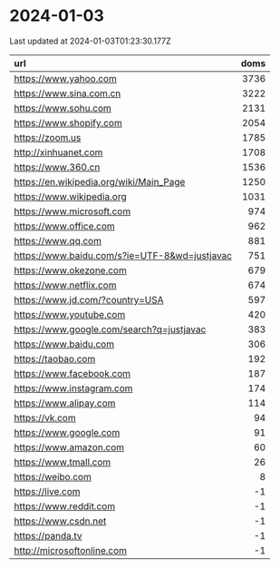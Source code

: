 # 2024-01-03

<!-- BEGIN -->
Last updated at 2024-01-03T01:23:30.177Z

url | doms
:- | -:
https://www.yahoo.com | 3736
https://www.sina.com.cn | 3222
https://www.sohu.com | 2131
https://www.shopify.com | 2054
https://zoom.us | 1785
http://xinhuanet.com | 1708
https://www.360.cn | 1536
https://en.wikipedia.org/wiki/Main_Page | 1250
https://www.wikipedia.org | 1031
https://www.microsoft.com | 974
https://www.office.com | 962
https://www.qq.com | 881
https://www.baidu.com/s?ie=UTF-8&wd=justjavac | 751
https://www.okezone.com | 679
https://www.netflix.com | 674
https://www.jd.com/?country=USA | 597
https://www.youtube.com | 420
https://www.google.com/search?q=justjavac | 383
https://www.baidu.com | 306
https://taobao.com | 192
https://www.facebook.com | 187
https://www.instagram.com | 174
https://www.alipay.com | 114
https://vk.com | 94
https://www.google.com | 91
https://www.amazon.com | 60
https://www.tmall.com | 26
https://weibo.com | 8
https://live.com | -1
https://www.reddit.com | -1
https://www.csdn.net | -1
https://panda.tv | -1
http://microsoftonline.com | -1
<!-- END -->
